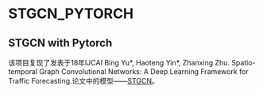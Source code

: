 # STGCN_PYTORCH
STGCN with Pytorch
---
该项目复现了发表于18年IJCAI Bing Yu*, Haoteng Yin*, Zhanxing Zhu. Spatio-temporal Graph Convolutional Networks: A Deep Learning Framework for Traffic Forecasting.论文中的模型——[STGCN](https://github.com/VeritasYin/STGCN_IJCAI-18)。

